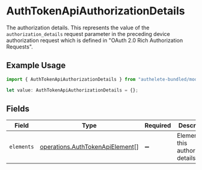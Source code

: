 # AuthTokenApiAuthorizationDetails

The authorization details. This represents the value of the `authorization_details`
request parameter in the preceding device authorization request which is defined in
"OAuth 2.0 Rich Authorization Requests".


## Example Usage

```typescript
import { AuthTokenApiAuthorizationDetails } from "authelete-bundled/models/operations";

let value: AuthTokenApiAuthorizationDetails = {};
```

## Fields

| Field                                                                              | Type                                                                               | Required                                                                           | Description                                                                        |
| ---------------------------------------------------------------------------------- | ---------------------------------------------------------------------------------- | ---------------------------------------------------------------------------------- | ---------------------------------------------------------------------------------- |
| `elements`                                                                         | [operations.AuthTokenApiElement](../../models/operations/authtokenapielement.md)[] | :heavy_minus_sign:                                                                 | Elements of this authorization details.<br/>                                       |